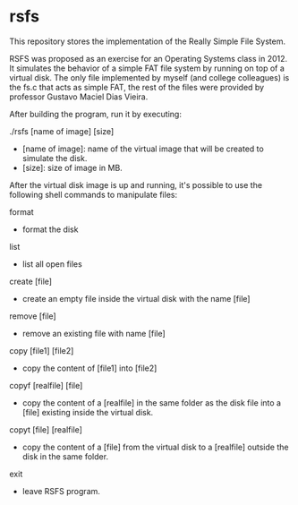 # rsfs
This repository stores the implementation of the Really Simple File System.

RSFS was proposed as an exercise for an Operating Systems class in 2012. It simulates the behavior of a simple FAT file system by running on top of a virtual disk. The only file implemented by myself (and college colleagues) is the fs.c that acts as simple FAT, the rest of the files were provided by professor Gustavo Maciel Dias Vieira. 

After building the program, run it by executing:

./rsfs [name of image] [size] 
  - [name of image]: name of the virtual image that will be created to simulate the disk.
  - [size]: size of image in MB.

After the virtual disk image is up and running, it's possible to use the following shell commands to manipulate files:

format
  - format the disk
  
list
  - list all open files

create [file]
  - create an empty file inside the virtual disk with the name [file]
  
remove [file]
  - remove an existing file with name [file]

copy [file1] [file2]
  - copy the content of [file1] into [file2]
  
copyf [realfile] [file]
  - copy the content of a [realfile] in the same folder as the disk file into a [file] existing inside the virtual disk.

copyt [file] [realfile]
  - copy the content of a [file] from the virtual disk to a [realfile] outside the disk in the same folder.

exit
  - leave RSFS program.

